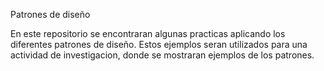 Patrones de diseño

En este repositorio se encontraran algunas practicas aplicando los diferentes patrones de diseño.
Estos ejemplos seran utilizados para una actividad de investigacion, donde se mostraran ejemplos de los patrones.